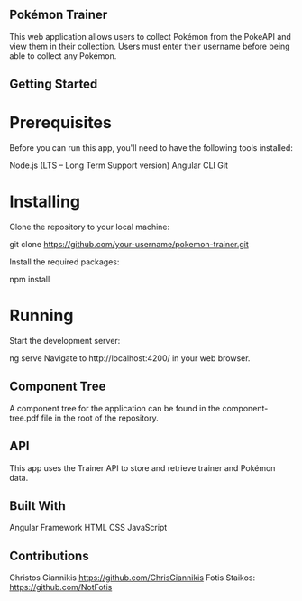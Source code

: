 ## Pokémon Trainer 
This web application allows users to collect Pokémon from the PokeAPI and view them in their collection. Users must enter their username before being able to collect any Pokémon.

## Getting Started
# Prerequisites
Before you can run this app, you'll need to have the following tools installed:

Node.js (LTS – Long Term Support version)
Angular CLI
Git

# Installing
Clone the repository to your local machine:

git clone https://github.com/your-username/pokemon-trainer.git

Install the required packages:

npm install

# Running
Start the development server:

ng serve
Navigate to http://localhost:4200/ in your web browser.

## Component Tree
A component tree for the application can be found in the component-tree.pdf file in the root of the repository.

## API
This app uses the Trainer API to store and retrieve trainer and Pokémon data.

## Built With
Angular Framework
HTML
CSS
JavaScript

## Contributions
Christos Giannikis https://github.com/ChrisGiannikis
Fotis Staikos: https://github.com/NotFotis
